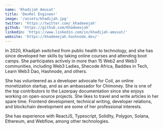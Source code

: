 ```yaml
---
name: 'Khadijah Amusat'
title: 'DevRel Engineer'
image: '/assets/khadijah.jpg'
twitter: 'https://twitter.com/_khadeeejah'
github: 'https://github.com/Khadeeejah'
linkedin: 'https://www.linkedin.com/in/khadijah-amusat/'
website: 'https://khadeeejah.hashnode.dev/'
---
```


In 2020, Khadijah switched from public health to technology, and she has since developed her skills by taking online
courses and attending boot camps. She participates actively in more than 15 Web2 and Web3 communities, including Web3
Ladies, Shecode Africa, Baddies in Tech, Learn Web3 Dao, Hashnode, and others.

She has volunteered as a developer advocate for Coil, an online monetization startup, and as an ambassador for Chimoney.
She is one of the top contributors to the Lazerpay documentation since she enjoys working on open-source projects. She
likes to travel and write articles in her spare time. Frontend development, technical writing, developer relations, and
blockchain development are some of her professional interests.

She has experience with ReactJS, Typescript, Solidity, Polygon, Solana, Ethereum, and Webflow, among other technologies.
